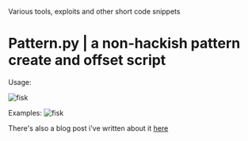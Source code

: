 Various tools, exploits and other short code snippets 


# Pattern.py | a non-hackish pattern create and offset script

Usage:

![fisk](http://tomasuh.github.io/images/patternhelp.png)

Examples:
![fisk](http://tomasuh.github.io/images/pattern1.py.png)

There's also a blog post i've written about it [here](http://tomasuh.github.io/2015/01/17/Pattern-create-and-offset.html)